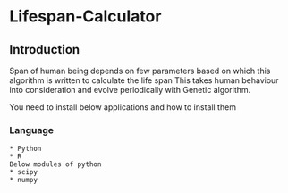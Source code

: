 # Lifespan-Calculator

## Introduction
Span of human being depends on few parameters based on which this algorithm is written to calculate the life span
This takes human behaviour into consideration and evolve periodically with Genetic algorithm.

You need to install below applications and how to install them

### Language 

```
* Python
* R
Below modules of python
* scipy 
* numpy 
```
